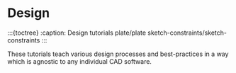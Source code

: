 # Design

:::{toctree} 
:caption: Design tutorials
plate/plate
sketch-constraints/sketch-constraints
:::

These tutorials teach various design processes and best-practices in a way which is agnostic to any individual CAD software.
